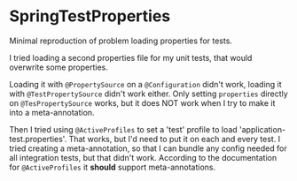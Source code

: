 # SpringTestProperties

Minimal reproduction of problem loading properties for tests.

I tried loading a second properties file for my unit tests,
that would overwrite some properties.

Loading it with `@PropertySource` on a `@Configuration` didn't work,
loading it with `@TestPropertySource` didn't work either.
Only setting `properties` directly on `@TesPropertySource` works,
but it does NOT work when I try to make it into a meta-annotation.

Then I tried using `@ActiveProfiles` to set a 'test' profile to load 'application-test.properties'.
That works, but I'd need to put it on each and every test. I tried creating a meta-annotation,
so that I can bundle any config needed for all integration tests, but that didn't work.
According to the documentation for `@ActiveProfiles` it **should** support meta-annotations.
